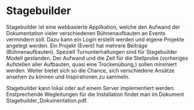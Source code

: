 # Stagebuilder

Stagebuilder ist eine webbasierte Applikation, welche den Aufwand der Dokumentation vieler verschiedenen Bühnenaufbauten an Events vermindern soll. Dazu kann ein Login erstellt werden und eigene Projekte angelegt werden. Ein Projekt (Event) hat mehrere Beiträge (Bühnenaufbauten). Speziell Turnunterhaltungen sind für Stagebuilder Modell gestanden. Der Aufwand und die Zeit für die Stellprobe (vorheriges Aufstellen aller Aufbauten, quasi eine Trockenübung,) sollen minimiert werden. Weiter bietet sich so die Chance, sich verschiedene Ansätze ansehen zu können und Inspirationen zu sammeln.

Stagebuilder kann lokal oder auf einem Server implementiert werden. Enstprechende Wegleitungen für die Installation findet man im Dokument Stagebuilder_Dokumentation.pdf.

